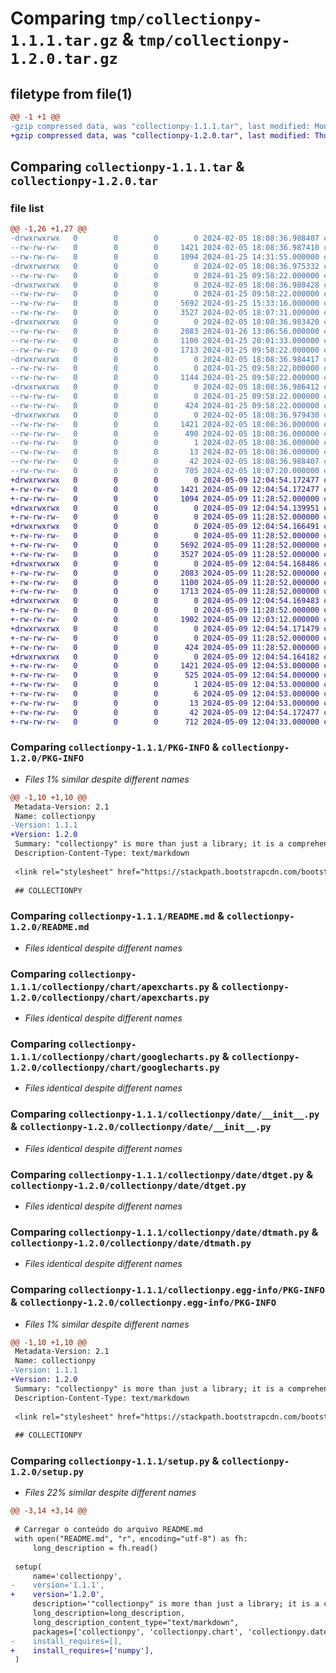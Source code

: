 # Comparing `tmp/collectionpy-1.1.1.tar.gz` & `tmp/collectionpy-1.2.0.tar.gz`

## filetype from file(1)

```diff
@@ -1 +1 @@
-gzip compressed data, was "collectionpy-1.1.1.tar", last modified: Mon Feb  5 18:08:36 2024, max compression
+gzip compressed data, was "collectionpy-1.2.0.tar", last modified: Thu May  9 12:04:54 2024, max compression
```

## Comparing `collectionpy-1.1.1.tar` & `collectionpy-1.2.0.tar`

### file list

```diff
@@ -1,26 +1,27 @@
-drwxrwxrwx   0        0        0        0 2024-02-05 18:08:36.988407 collectionpy-1.1.1/
--rw-rw-rw-   0        0        0     1421 2024-02-05 18:08:36.987410 collectionpy-1.1.1/PKG-INFO
--rw-rw-rw-   0        0        0     1094 2024-01-25 14:31:55.000000 collectionpy-1.1.1/README.md
-drwxrwxrwx   0        0        0        0 2024-02-05 18:08:36.975332 collectionpy-1.1.1/collectionpy/
--rw-rw-rw-   0        0        0        0 2024-01-25 09:58:22.000000 collectionpy-1.1.1/collectionpy/__init__.py
-drwxrwxrwx   0        0        0        0 2024-02-05 18:08:36.980428 collectionpy-1.1.1/collectionpy/chart/
--rw-rw-rw-   0        0        0        0 2024-01-25 09:58:22.000000 collectionpy-1.1.1/collectionpy/chart/__init__.py
--rw-rw-rw-   0        0        0     5692 2024-01-25 15:33:16.000000 collectionpy-1.1.1/collectionpy/chart/apexcharts.py
--rw-rw-rw-   0        0        0     3527 2024-02-05 18:07:31.000000 collectionpy-1.1.1/collectionpy/chart/googlecharts.py
-drwxrwxrwx   0        0        0        0 2024-02-05 18:08:36.983420 collectionpy-1.1.1/collectionpy/date/
--rw-rw-rw-   0        0        0     2083 2024-01-26 13:06:56.000000 collectionpy-1.1.1/collectionpy/date/__init__.py
--rw-rw-rw-   0        0        0     1100 2024-01-25 20:01:33.000000 collectionpy-1.1.1/collectionpy/date/dtget.py
--rw-rw-rw-   0        0        0     1713 2024-01-25 09:58:22.000000 collectionpy-1.1.1/collectionpy/date/dtmath.py
-drwxrwxrwx   0        0        0        0 2024-02-05 18:08:36.984417 collectionpy-1.1.1/collectionpy/math/
--rw-rw-rw-   0        0        0        0 2024-01-25 09:58:22.000000 collectionpy-1.1.1/collectionpy/math/__init__.py
--rw-rw-rw-   0        0        0     1144 2024-01-25 09:58:22.000000 collectionpy-1.1.1/collectionpy/math/statistic.py
-drwxrwxrwx   0        0        0        0 2024-02-05 18:08:36.986412 collectionpy-1.1.1/collectionpy/text/
--rw-rw-rw-   0        0        0        0 2024-01-25 09:58:22.000000 collectionpy-1.1.1/collectionpy/text/__init__.py
--rw-rw-rw-   0        0        0      424 2024-01-25 09:58:22.000000 collectionpy-1.1.1/collectionpy/text/number.py
-drwxrwxrwx   0        0        0        0 2024-02-05 18:08:36.979430 collectionpy-1.1.1/collectionpy.egg-info/
--rw-rw-rw-   0        0        0     1421 2024-02-05 18:08:36.000000 collectionpy-1.1.1/collectionpy.egg-info/PKG-INFO
--rw-rw-rw-   0        0        0      490 2024-02-05 18:08:36.000000 collectionpy-1.1.1/collectionpy.egg-info/SOURCES.txt
--rw-rw-rw-   0        0        0        1 2024-02-05 18:08:36.000000 collectionpy-1.1.1/collectionpy.egg-info/dependency_links.txt
--rw-rw-rw-   0        0        0       13 2024-02-05 18:08:36.000000 collectionpy-1.1.1/collectionpy.egg-info/top_level.txt
--rw-rw-rw-   0        0        0       42 2024-02-05 18:08:36.988407 collectionpy-1.1.1/setup.cfg
--rw-rw-rw-   0        0        0      705 2024-02-05 18:07:20.000000 collectionpy-1.1.1/setup.py
+drwxrwxrwx   0        0        0        0 2024-05-09 12:04:54.172477 collectionpy-1.2.0/
+-rw-rw-rw-   0        0        0     1421 2024-05-09 12:04:54.172477 collectionpy-1.2.0/PKG-INFO
+-rw-rw-rw-   0        0        0     1094 2024-05-09 11:28:52.000000 collectionpy-1.2.0/README.md
+drwxrwxrwx   0        0        0        0 2024-05-09 12:04:54.139951 collectionpy-1.2.0/collectionpy/
+-rw-rw-rw-   0        0        0        0 2024-05-09 11:28:52.000000 collectionpy-1.2.0/collectionpy/__init__.py
+drwxrwxrwx   0        0        0        0 2024-05-09 12:04:54.166491 collectionpy-1.2.0/collectionpy/chart/
+-rw-rw-rw-   0        0        0        0 2024-05-09 11:28:52.000000 collectionpy-1.2.0/collectionpy/chart/__init__.py
+-rw-rw-rw-   0        0        0     5692 2024-05-09 11:28:52.000000 collectionpy-1.2.0/collectionpy/chart/apexcharts.py
+-rw-rw-rw-   0        0        0     3527 2024-05-09 11:28:52.000000 collectionpy-1.2.0/collectionpy/chart/googlecharts.py
+drwxrwxrwx   0        0        0        0 2024-05-09 12:04:54.168486 collectionpy-1.2.0/collectionpy/date/
+-rw-rw-rw-   0        0        0     2083 2024-05-09 11:28:52.000000 collectionpy-1.2.0/collectionpy/date/__init__.py
+-rw-rw-rw-   0        0        0     1100 2024-05-09 11:28:52.000000 collectionpy-1.2.0/collectionpy/date/dtget.py
+-rw-rw-rw-   0        0        0     1713 2024-05-09 11:28:52.000000 collectionpy-1.2.0/collectionpy/date/dtmath.py
+drwxrwxrwx   0        0        0        0 2024-05-09 12:04:54.169483 collectionpy-1.2.0/collectionpy/math/
+-rw-rw-rw-   0        0        0        0 2024-05-09 11:28:52.000000 collectionpy-1.2.0/collectionpy/math/__init__.py
+-rw-rw-rw-   0        0        0     1902 2024-05-09 12:03:12.000000 collectionpy-1.2.0/collectionpy/math/statistic.py
+drwxrwxrwx   0        0        0        0 2024-05-09 12:04:54.171479 collectionpy-1.2.0/collectionpy/text/
+-rw-rw-rw-   0        0        0        0 2024-05-09 11:28:52.000000 collectionpy-1.2.0/collectionpy/text/__init__.py
+-rw-rw-rw-   0        0        0      424 2024-05-09 11:28:52.000000 collectionpy-1.2.0/collectionpy/text/number.py
+drwxrwxrwx   0        0        0        0 2024-05-09 12:04:54.164182 collectionpy-1.2.0/collectionpy.egg-info/
+-rw-rw-rw-   0        0        0     1421 2024-05-09 12:04:53.000000 collectionpy-1.2.0/collectionpy.egg-info/PKG-INFO
+-rw-rw-rw-   0        0        0      525 2024-05-09 12:04:54.000000 collectionpy-1.2.0/collectionpy.egg-info/SOURCES.txt
+-rw-rw-rw-   0        0        0        1 2024-05-09 12:04:53.000000 collectionpy-1.2.0/collectionpy.egg-info/dependency_links.txt
+-rw-rw-rw-   0        0        0        6 2024-05-09 12:04:53.000000 collectionpy-1.2.0/collectionpy.egg-info/requires.txt
+-rw-rw-rw-   0        0        0       13 2024-05-09 12:04:53.000000 collectionpy-1.2.0/collectionpy.egg-info/top_level.txt
+-rw-rw-rw-   0        0        0       42 2024-05-09 12:04:54.172477 collectionpy-1.2.0/setup.cfg
+-rw-rw-rw-   0        0        0      712 2024-05-09 12:04:33.000000 collectionpy-1.2.0/setup.py
```

### Comparing `collectionpy-1.1.1/PKG-INFO` & `collectionpy-1.2.0/PKG-INFO`

 * *Files 1% similar despite different names*

```diff
@@ -1,10 +1,10 @@
 Metadata-Version: 2.1
 Name: collectionpy
-Version: 1.1.1
+Version: 1.2.0
 Summary: "collectionpy" is more than just a library; it is a comprehensive tool that provides efficient solutions for various areas, ranging from date manipulation and text formatting to the creation of impressive graphics.
 Description-Content-Type: text/markdown
 
 <link rel="stylesheet" href="https://stackpath.bootstrapcdn.com/bootstrap/4.3.1/css/bootstrap.min.css">
 
 ## COLLECTIONPY
```

### Comparing `collectionpy-1.1.1/README.md` & `collectionpy-1.2.0/README.md`

 * *Files identical despite different names*

### Comparing `collectionpy-1.1.1/collectionpy/chart/apexcharts.py` & `collectionpy-1.2.0/collectionpy/chart/apexcharts.py`

 * *Files identical despite different names*

### Comparing `collectionpy-1.1.1/collectionpy/chart/googlecharts.py` & `collectionpy-1.2.0/collectionpy/chart/googlecharts.py`

 * *Files identical despite different names*

### Comparing `collectionpy-1.1.1/collectionpy/date/__init__.py` & `collectionpy-1.2.0/collectionpy/date/__init__.py`

 * *Files identical despite different names*

### Comparing `collectionpy-1.1.1/collectionpy/date/dtget.py` & `collectionpy-1.2.0/collectionpy/date/dtget.py`

 * *Files identical despite different names*

### Comparing `collectionpy-1.1.1/collectionpy/date/dtmath.py` & `collectionpy-1.2.0/collectionpy/date/dtmath.py`

 * *Files identical despite different names*

### Comparing `collectionpy-1.1.1/collectionpy.egg-info/PKG-INFO` & `collectionpy-1.2.0/collectionpy.egg-info/PKG-INFO`

 * *Files 1% similar despite different names*

```diff
@@ -1,10 +1,10 @@
 Metadata-Version: 2.1
 Name: collectionpy
-Version: 1.1.1
+Version: 1.2.0
 Summary: "collectionpy" is more than just a library; it is a comprehensive tool that provides efficient solutions for various areas, ranging from date manipulation and text formatting to the creation of impressive graphics.
 Description-Content-Type: text/markdown
 
 <link rel="stylesheet" href="https://stackpath.bootstrapcdn.com/bootstrap/4.3.1/css/bootstrap.min.css">
 
 ## COLLECTIONPY
```

### Comparing `collectionpy-1.1.1/setup.py` & `collectionpy-1.2.0/setup.py`

 * *Files 22% similar despite different names*

```diff
@@ -3,14 +3,14 @@
 
 # Carregar o conteúdo do arquivo README.md
 with open("README.md", "r", encoding="utf-8") as fh:
     long_description = fh.read()
 
 setup(
     name='collectionpy',
-    version='1.1.1',
+    version='1.2.0',
     description='"collectionpy" is more than just a library; it is a comprehensive tool that provides efficient solutions for various areas, ranging from date manipulation and text formatting to the creation of impressive graphics.',
     long_description=long_description,
     long_description_content_type="text/markdown",
     packages=['collectionpy', 'collectionpy.chart', 'collectionpy.date', 'collectionpy.math', 'collectionpy.text'],
-    install_requires=[],
+    install_requires=['numpy'],
 )
```

